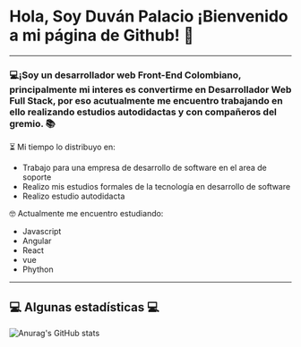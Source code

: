 # Hola, Soy Duván Palacio ¡Bienvenido a mi página de Github!  👋
---

### 💻¡Soy un desarrollador web Front-End Colombiano, principalmente mi interes es convertirme en **Desarrollador Web Full Stack**, por eso acutualmente me encuentro trabajando en ello realizando estudios autodidactas y con compañeros del gremio. 📚


⏳ Mi tiempo lo  distribuyo en:
   * Trabajo para una empresa de desarrollo de software en el area de soporte
   * Realizo mis estudios formales de la tecnología en desarrollo de software 
   * Realizo estudio autodidacta  


🤓 Actualmente me encuentro estudiando:
  * Javascript
  * Angular
  * React
  * vue 
  * Phython

  
---
## 💻 Algunas estadísticas 💻
![Anurag's GitHub stats](https://github-readme-stats.vercel.app/api?username=duvabh&show_icons=true&theme=dark)
